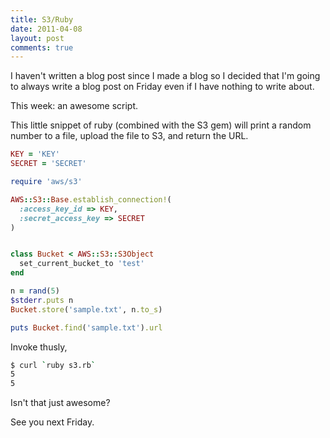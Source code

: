 ```yaml
---
title: S3/Ruby
date: 2011-04-08
layout: post
comments: true
---
```


I haven't written a blog post since I made a blog so I decided that I'm going to always write a blog post on Friday even if I have nothing to write about.

This week: an awesome script.

This little snippet of ruby (combined with the S3 gem) will print a random number to a file, upload the file to S3, and return the URL.

~~~ ruby
KEY = 'KEY'
SECRET = 'SECRET'

require 'aws/s3'

AWS::S3::Base.establish_connection!(
  :access_key_id => KEY,
  :secret_access_key => SECRET
)


class Bucket < AWS::S3::S3Object
  set_current_bucket_to 'test'
end

n = rand(5)
$stderr.puts n
Bucket.store('sample.txt', n.to_s)

puts Bucket.find('sample.txt').url
~~~

Invoke thusly,

~~~ bash
$ curl `ruby s3.rb`
5
5
~~~

Isn't that just awesome?

See you next Friday.
